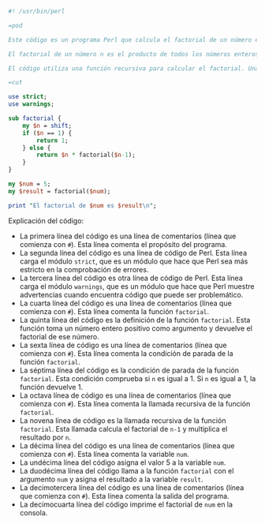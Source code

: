 ```perl
#! /usr/bin/perl

=pod

Este código es un programa Perl que calcula el factorial de un número entero positivo.

El factorial de un número n es el producto de todos los números enteros positivos menores o iguales que n. Por ejemplo, el factorial de 5 es 5 x 4 x 3 x 2 x 1 = 120.

El código utiliza una función recursiva para calcular el factorial. Una función recursiva es una función que se llama a sí misma. En este caso, la función factorial se llama a sí misma para calcular el factorial del número n-1. Esto se repite hasta que n llega a 1.

=cut

use strict;
use warnings;

sub factorial {
    my $n = shift;
    if ($n == 1) {
        return 1;
    } else {
        return $n * factorial($n-1);
    }
}

my $num = 5;
my $result = factorial($num);

print "El factorial de $num es $result\n";
```

Explicación del código:

* La primera línea del código es una línea de comentarios (línea que comienza con `#`). Esta línea comenta el propósito del programa.
* La segunda línea del código es una línea de código de Perl. Esta línea carga el módulo `strict`, que es un módulo que hace que Perl sea más estricto en la comprobación de errores.
* La tercera línea del código es otra línea de código de Perl. Esta línea carga el módulo `warnings`, que es un módulo que hace que Perl muestre advertencias cuando encuentra código que puede ser problemático.
* La cuarta línea del código es una línea de comentarios (línea que comienza con `#`). Esta línea comenta la función `factorial`.
* La quinta línea del código es la definición de la función `factorial`. Esta función toma un número entero positivo como argumento y devuelve el factorial de ese número.
* La sexta línea de código es una línea de comentarios (línea que comienza con `#`). Esta línea comenta la condición de parada de la función `factorial`.
* La séptima línea del código es la condición de parada de la función `factorial`. Esta condición comprueba si `n` es igual a 1. Si `n` es igual a 1, la función devuelve 1.
* La octava línea de código es una línea de comentarios (línea que comienza con `#`). Esta línea comenta la llamada recursiva de la función `factorial`.
* La novena línea de código es la llamada recursiva de la función `factorial`. Esta llamada calcula el factorial de `n-1` y multiplica el resultado por `n`.
* La décima línea del código es una línea de comentarios (línea que comienza con `#`). Esta línea comenta la variable `num`.
* La undécima línea del código asigna el valor 5 a la variable `num`.
* La duodécima línea del código llama a la función `factorial` con el argumento `num` y asigna el resultado a la variable `result`.
* La decimotercera línea del código es una línea de comentarios (línea que comienza con `#`). Esta línea comenta la salida del programa.
* La decimocuarta línea del código imprime el factorial de `num` en la consola.